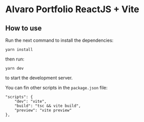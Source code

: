 # Alvaro Portfolio ReactJS + Vite
## How to use

Run the next command to install the dependencies:

`yarn install`

then run:

`yarn dev`

to start the development server.

You can fin other scripts in the `package.json` file:

```
"scripts": { 
    "dev": "vite", 
    "build": "tsc && vite build", 
    "preview": "vite preview" 
},